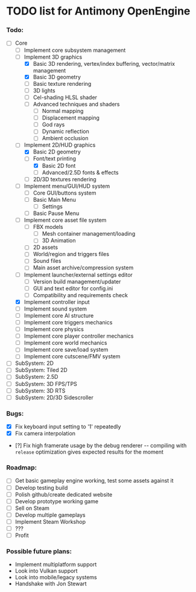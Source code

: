 # TODO list for Antimony OpenEngine

### Todo:
- [ ] Core
    - [ ] Implement core subsystem management
    - [ ] Implement 3D graphics
        - [x] Basic 3D rendering, vertex/index buffering, vector/matrix management
        - [x] Basic 3D geometry
        - [ ] Basic texture rendering
        - [ ] 3D lights
        - [ ] Cel-shading HLSL shader
        - [ ] Advanced techniques and shaders
            - [ ] Normal mapping
            - [ ] Displacement mapping
            - [ ] God rays
            - [ ] Dynamic reflection
            - [ ] Ambient occlusion
    - [ ] Implement 2D/HUD graphics
        - [x] Basic 2D geometry
        - [ ] Font/text printing
            - [x] Basic 2D font
            - [ ] Advanced/2.5D fonts & effects
        - [ ] 2D/3D textures rendering
    - [ ] Implement menu/GUI/HUD system
        - [ ] Core GUI/buttons system
        - [ ] Basic Main Menu
            - [ ] Settings
        - [ ] Basic Pause Menu
    - [ ] Implement core asset file system
        - [ ] FBX models
            - [ ] Mesh container management/loading
            - [ ] 3D Animation
        - [ ] 2D assets
        - [ ] World/region and triggers files
        - [ ] Sound files
        - [ ] Main asset archive/compression system
    - [ ] Implement launcher/external settings editor
        - [ ] Version build management/updater
        - [ ] GUI and text editor for config.ini
        - [ ] Compatibility and requirements check
    - [X] Implement controller input
    - [ ] Implement sound system
    - [ ] Implement core AI structure
    - [ ] Implement core triggers mechanics
    - [ ] Implement core physics
    - [ ] Implement core player controller mechanics
    - [ ] Implement core world mechanics
    - [ ] Implement core save/load system
    - [ ] Implement core cutscene/FMV system
- [ ] SubSystem: 2D
- [ ] SubSystem: Tiled 2D
- [ ] SubSystem: 2.5D
- [ ] SubSystem: 3D FPS/TPS
- [ ] SubSystem: 3D RTS
- [ ] SubSystem: 2D/3D Sidescroller

### Bugs:
- [X] Fix keyboard input setting to '1' repeatedly
- [X] Fix camera interpolation
- [?] Fix high framerate usage by the debug renderer -- compiling with `release` optimization gives expected results for the moment

### Roadmap:
- [ ] Get basic gameplay engine working, test some assets against it
- [ ] Develop testing build
- [ ] Polish github/create dedicated website
- [ ] Develop prototype working game
- [ ] Sell on Steam
- [ ] Develop multiple gameplays
- [ ] Implement Steam Workshop
- [ ] ???
- [ ] Profit

### Possible future plans:
- Implement multiplatform support
- Look into Vulkan support
- Look into mobile/legacy systems
- Handshake with Jon Stewart
